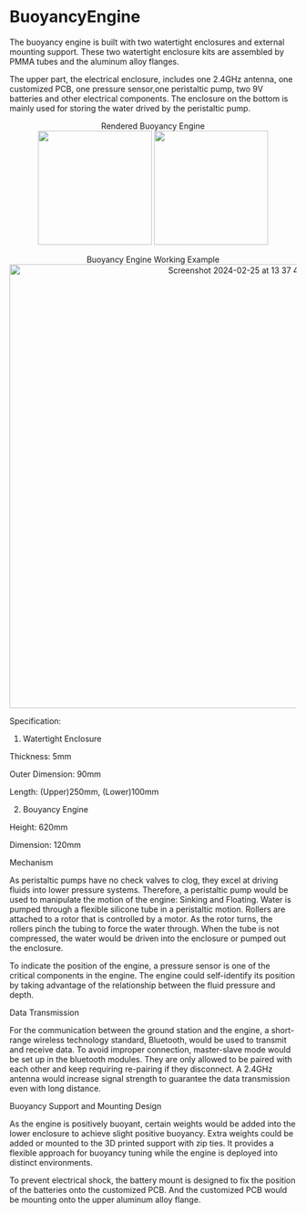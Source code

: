 # BuoyancyEngine


The buoyancy engine is built with two watertight enclosures and external mounting support. These two watertight enclosure kits are assembled by PMMA tubes and the aluminum alloy flanges. 

The upper part, the electrical enclosure, includes one 2.4GHz antenna, one customized PCB, one pressure sensor,one peristaltic pump, two 9V batteries and other electrical components. The enclosure on the bottom is mainly used for storing the water drived by the peristaltic pump.


<p align="center">
    Rendered Buoyancy Engine <br />
    <img height="200" src="https://github.com/winnieay/BuoyancyEngine/assets/88380759/7a8c1507-93f6-4c0b-8b05-36906b9a37ac" >
    <img height="200" src="https://github.com/winnieay/BuoyancyEngine/assets/88380759/687129bf-da87-4b1c-bbc2-6734dbadcb98" ><br />
</p>



<p align="center">
    Buoyancy Engine Working Example <br />
   <img width="778" alt="Screenshot 2024-02-25 at 13 37 47" src="https://github.com/winnieay/BuoyancyEngine/assets/88380759/fed39d2c-db8e-4868-8259-6bbebb4b7d76"><br />
</p>


Specification:

1. Watertight Enclosure

Thickness: 5mm

Outer Dimension: 90mm

Length: (Upper)250mm, (Lower)100mm

2. Bouyancy Engine

Height: 620mm

Dimension: 120mm

Mechanism

As peristaltic pumps have no check valves to clog, they excel at driving fluids into lower pressure systems. Therefore, a peristaltic pump would be used to manipulate the motion of the engine: Sinking and Floating. Water is pumped through a flexible silicone tube in a peristaltic motion. Rollers are attached to a rotor that is controlled by a motor. As the rotor turns, the rollers pinch the tubing to force the water through. When the tube is not compressed, the water would be driven into the enclosure or pumped out the enclosure.

To indicate the position of the engine, a pressure sensor is one of the critical components in the engine. The engine could self-identify its position by taking advantage of the relationship between the fluid pressure and depth.

Data Transmission

For the communication between the ground station and the engine, a short-range wireless technology standard, Bluetooth, would be used to transmit and receive data. To avoid  improper connection, master-slave mode would be set up in the bluetooth modules. They are only allowed to be paired with each other and keep requiring re-pairing if they disconnect. A 2.4GHz antenna would increase signal strength to guarantee the data transmission even with long distance.

Buoyancy Support and Mounting Design

As the engine is positively buoyant, certain weights would be added into the lower enclosure to achieve slight positive buoyancy. Extra weights could be added or mounted to the 3D printed support with zip ties. It provides a flexible approach for buoyancy tuning while the engine is deployed into distinct environments.

To prevent electrical shock, the battery mount is designed to fix the position of the batteries onto the customized PCB. And the customized PCB would be mounting onto the upper aluminum alloy flange. 
